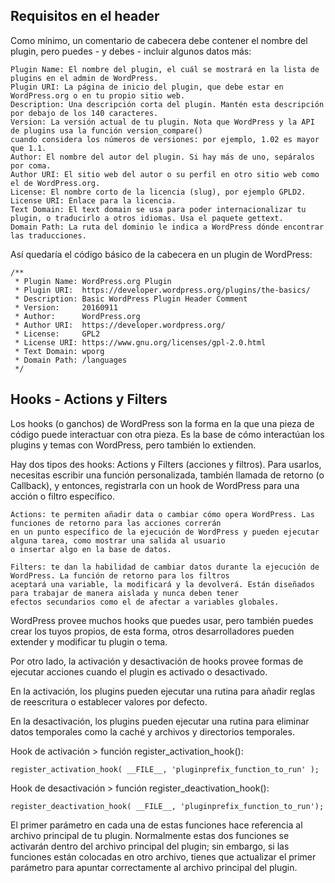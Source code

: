 ## Requisitos en el header

Como mínimo, un comentario de cabecera debe contener el nombre del plugin, pero puedes - y debes - incluir algunos datos más:

    Plugin Name: El nombre del plugin, el cuál se mostrará en la lista de plugins en el admin de WordPress.
    Plugin URI: La página de inicio del plugin, que debe estar en WordPress.org o en tu propio sitio web.
    Description: Una descripción corta del plugin. Mantén esta descripción por debajo de los 140 caracteres.
    Version: La versión actual de tu plugin. Nota que WordPress y la API de plugins usa la función version_compare() 
    cuando considera los números de versiones: por ejemplo, 1.02 es mayor que 1.1.
    Author: El nombre del autor del plugin. Si hay más de uno, sepáralos por coma.
    Author URI: El sitio web del autor o su perfil en otro sitio web como el de WordPress.org.
    License: El nombre corto de la licencia (slug), por ejemplo GPLD2.
    License URI: Enlace para la licencia.
    Text Domain: El text domain se usa para poder internacionalizar tu plugin, o traducirlo a otros idiomas. Usa el paquete gettext.
    Domain Path: La ruta del dominio le indica a WordPress dónde encontrar las traducciones.

Así quedaría el código básico de la cabecera en un plugin de WordPress:

    /**
     * Plugin Name: WordPress.org Plugin
     * Plugin URI:  https://developer.wordpress.org/plugins/the-basics/
     * Description: Basic WordPress Plugin Header Comment
     * Version:     20160911
     * Author:      WordPress.org
     * Author URI:  https://developer.wordpress.org/
     * License:     GPL2
     * License URI: https://www.gnu.org/licenses/gpl-2.0.html
     * Text Domain: wporg
     * Domain Path: /languages
     */


## Hooks - Actions y Filters

Los hooks (o ganchos) de WordPress son la forma en la que una pieza de código puede interactuar con otra pieza. Es la base de cómo interactúan los plugins y temas con WordPress, pero también lo extienden.

Hay dos tipos des hooks: Actions y Filters (acciones y filtros). Para usarlos, necesitas escribir una función personalizada, también llamada de retorno (o Callback), y entonces, registrarla con un hook de WordPress para una acción o filtro específico.

    Actions: te permiten añadir data o cambiar cómo opera WordPress. Las funciones de retorno para las acciones correrán 
    en un punto específico de la ejecución de WordPress y pueden ejecutar alguna tarea, como mostrar una salida al usuario 
    o insertar algo en la base de datos.

    Filters: te dan la habilidad de cambiar datos durante la ejecución de WordPress. La función de retorno para los filtros 
    aceptará una variable, la modificará y la devolverá. Están diseñados para trabajar de manera aislada y nunca deben tener 
    efectos secundarios como el de afectar a variables globales.

WordPress provee muchos hooks que puedes usar, pero también puedes crear los tuyos propios, de esta forma, otros desarrolladores pueden extender y modificar tu plugin o tema.

Por otro lado, la activación y desactivación de hooks provee formas de ejecutar acciones cuando el plugin es activado o desactivado.

En la activación, los plugins pueden ejecutar una rutina para añadir reglas de reescritura o establecer valores por defecto.

En la desactivación, los plugins pueden ejecutar una rutina para eliminar datos temporales como la caché y archivos y directorios temporales.

Hook de activación > función register_activation_hook():

    register_activation_hook( __FILE__, 'pluginprefix_function_to_run' );

Hook de desactivación > función register_deactivation_hook():

    register_deactivation_hook( __FILE__, 'pluginprefix_function_to_run');

El primer parámetro en cada una de estas funciones hace referencia al archivo principal de tu plugin. Normalmente estas dos funciones se activarán dentro del archivo principal del plugin; sin embargo, si las funciones están colocadas en otro archivo, tienes que actualizar el primer parámetro para apuntar correctamente al archivo principal del plugin.
